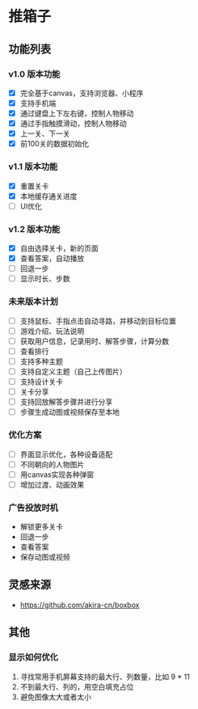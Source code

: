# 推箱子

## 功能列表

### v1.0 版本功能

- [x] 完全基于canvas，支持浏览器、小程序
- [x] 支持手机端
- [x] 通过键盘上下左右键，控制人物移动
- [x] 通过手指触摸滑动，控制人物移动
- [x] 上一关、下一关
- [x] 前100关的数据初始化

### v1.1 版本功能

- [x] 重置关卡
- [x] 本地缓存通关进度
- [ ] UI优化

### v1.2 版本功能

- [x] 自由选择关卡，新的页面
- [x] 查看答案，自动播放
- [ ] 回退一步
- [ ] 显示时长、步数

### 未来版本计划

- [ ] 支持鼠标、手指点击自动寻路，并移动到目标位置
- [ ] 游戏介绍、玩法说明
- [ ] 获取用户信息，记录用时、解答步骤，计算分数
- [ ] 查看排行
- [ ] 支持多种主题
- [ ] 支持自定义主题（自己上传图片）
- [ ] 支持设计关卡
- [ ] 关卡分享
- [ ] 支持回放解答步骤并进行分享
- [ ] 步骤生成动图或视频保存至本地

### 优化方案

- [ ] 界面显示优化，各种设备适配
- [ ] 不同朝向的人物图片
- [ ] 用canvas实现各种弹窗
- [ ] 增加过渡、动画效果

### 广告投放时机

- 解锁更多关卡
- 回退一步
- 查看答案
- 保存动图或视频

## 灵感来源

- https://github.com/akira-cn/boxbox

## 其他

### 显示如何优化

1. 寻找常用手机屏幕支持的最大行、列数量，比如 9 * 11
2. 不到最大行、列的，用空白填充占位
3. 避免图像太大或者太小

